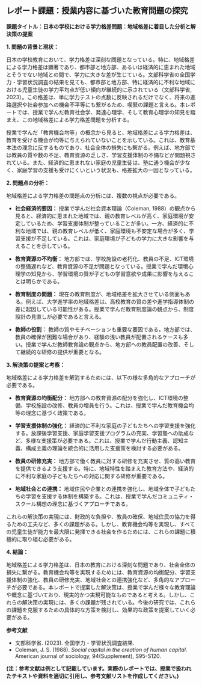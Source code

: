 ## レポート課題：授業内容に基づいた教育問題の探究

**課題タイトル：日本の学校における学力格差問題：地域格差に着目した分析と解決策の提案**

**1. 問題の背景と現状：**

日本の学校教育において、学力格差は深刻な問題となっている。特に、地域格差による学力格差は顕著であり、都市部と地方部、あるいは経済的に恵まれた地域とそうでない地域との間で、学力に大きな差が生じている。文部科学省の全国学力・学習状況調査の結果を見ても、都市部と地方部、特に経済的に不利な地域における児童生徒の学力平均点が低い傾向が継続的に示されている（文部科学省, 2023）。この格差は、単に学力テストの点数に反映されるだけでなく、将来の進路選択や社会参加への機会不平等にも繋がるため、喫緊の課題と言える。本レポートでは、授業で学んだ教育社会学、発達心理学、そして教育心理学の知見を踏まえ、この地域格差による学力格差問題を分析する。

授業で学んだ「教育機会均等」の概念から見ると、地域格差による学力格差は、教育を受ける機会が均等に与えられていないことを示している。これは、教育基本法の理念に反するものであり、社会全体の損失にも繋がる。例えば、地方部では教員の質や数の不足、教育資源の乏しさ、学習支援体制の不備などが問題視されている。また、経済的に恵まれない家庭の児童生徒は、塾に通う機会が少なく、家庭学習の支援も受けにくいという状況も、格差拡大の一因となっている。


**2. 問題点の分析：**

地域格差による学力格差の問題点の分析には、複数の視点が必要である。

* **社会経済的要因：**  授業で学んだ社会資本理論（Coleman, 1988）の観点から見ると、経済的に恵まれた地域では、親の教育レベルが高く、家庭環境が安定しているため、学習支援体制が整っていることが多い。一方、経済的に不利な地域では、親の教育レベルが低く、家庭環境も不安定な場合が多く、学習支援が不足している。これは、家庭環境が子どもの学力に大きな影響を与えることを示している。

* **教育資源の不均衡：**  地方部では、学校施設の老朽化、教員の不足、ICT環境の整備遅れなど、教育資源の不足が問題となっている。授業で学んだ環境心理学の知見から、学習環境の質が子どもの学習意欲や成果に影響を与えることは明らかである。

* **教育制度の問題：**  現在の教育制度が、地域格差を拡大させている側面もある。例えば、大学進学率の地域格差は、高校教育の質の差や進学指導体制の差に起因している可能性がある。授業で学んだ教育制度論の観点から、制度設計の見直しが必要であると言える。

* **教師の役割：** 教師の質やモチベーションも重要な要因である。地方部では、教員の確保が困難な場合があり、経験の浅い教員が配置されるケースも多い。授業で学んだ教師教育論の観点から、地方部への教員配置の改善、そして継続的な研修の提供が重要となる。


**3. 解決策の提案と考察：**

地域格差による学力格差を解消するためには、以下の様な多角的なアプローチが必要である。

* **教育資源の均衡配分：**  地方部への教育資源の配分を強化し、ICT環境の整備、学校施設の改修、教員の増員を行う。これは、授業で学んだ教育機会均等の理念に基づく政策である。

* **学習支援体制の強化：**  経済的に不利な家庭の子どもたちへの学習支援を強化する。放課後学習支援、家庭学習支援プログラムの充実、学習塾への助成など、多様な支援策が必要である。これは、授業で学んだ行動主義、認知主義、構成主義の理論を統合的に活用した支援策を検討する必要がある。

* **教員の研修充実：**  地方部で働く教員に対する研修を充実させ、質の高い教育を提供できるよう支援する。特に、地域特性を踏まえた教育方法や、経済的に不利な家庭の子どもたちへの対応に関する研修が重要である。

* **地域社会との連携：**  地域住民や企業との連携を強化し、地域全体で子どもたちの学習を支援する体制を構築する。これは、授業で学んだコミュニティ・スクール構想の理念に基づくアプローチである。


これらの解決策の実現には、財政的な負担や、教員の確保、地域住民の協力を得るための工夫など、多くの課題がある。しかし、教育機会均等を実現し、すべての児童生徒が能力を最大限に発揮できる社会を作るためには、これらの課題に積極的に取り組む必要がある。


**4. 結論：**

地域格差による学力格差は、日本の教育における深刻な問題であり、社会全体の損失に繋がる。教育機会均等を実現するためには、教育資源の均衡配分、学習支援体制の強化、教員の研修充実、地域社会との連携強化など、多角的なアプローチが必要である。本レポートで提案した解決策は、授業で学んだ様々な教育理論や概念に基づいており、現実的かつ実現可能なものであると考える。しかし、これらの解決策の実現には、多くの課題が残されている。今後の研究では、これらの課題を克服するための具体的な方策を検討し、効果的な政策を提案していく必要がある。


**参考文献**

* 文部科学省. (2023). 全国学力・学習状況調査結果.
* Coleman, J. S. (1988). *Social capital in the creation of human capital*. American journal of sociology, 94(Supplement), S95-S120.


**(注：参考文献は例として記載しています。実際のレポートでは、授業で扱われたテキストや資料を適切に引用し、参考文献リストを作成してください。)**
